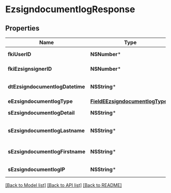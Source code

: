 # EzsigndocumentlogResponse

## Properties
Name | Type | Description | Notes
------------ | ------------- | ------------- | -------------
**fkiUserID** | **NSNumber*** | The unique ID of the User | [optional] 
**fkiEzsignsignerID** | **NSNumber*** | The unique ID of the Ezsignsigner | [optional] 
**dtEzsigndocumentlogDatetime** | **NSString*** | The date and time at which the event was logged | 
**eEzsigndocumentlogType** | [**FieldEEzsigndocumentlogType***](FieldEEzsigndocumentlogType.md) |  | 
**sEzsigndocumentlogDetail** | **NSString*** | The detail of the Ezsigndocumentlog | 
**sEzsigndocumentlogLastname** | **NSString*** | The last name of the User or Ezsignsigner | 
**sEzsigndocumentlogFirstname** | **NSString*** | The first name of the User or Ezsignsigner | 
**sEzsigndocumentlogIP** | **NSString*** | Represent an IP address. | 

[[Back to Model list]](../README.md#documentation-for-models) [[Back to API list]](../README.md#documentation-for-api-endpoints) [[Back to README]](../README.md)


